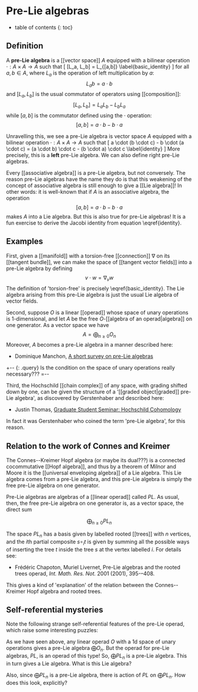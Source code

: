 # Pre-Lie algebras
* table of contents
{: toc}


## Definition

A **pre-Lie algebra** is a [[vector space]] $A$ equipped with a bilinear operation $\cdot: A \times A \to A$ such that
\[      [L_a, L_b] = L_{[a,b]}  \label{basic_identity} \]
for all $a, b\in A$, where $L_a$ is the operation of left multiplication by $a$:
$$ L_a b = a \cdot b $$
and $[L_a, L_b]$ is the usual commutator of operators using [[composition]]:
$$ [L_a, L_b] = L_a L_b - L_b L_a $$
while $[a,b]$ is the commutator defined using the $\cdot$ operation:
$$ [a,b] = a \cdot b - b \cdot a$$

Unravelling this, we see a pre-Lie algebra is vector space $A$ equipped with a bilinear operation $\cdot: A \times A \to A$ such that
\[ a \cdot (b \cdot c) - b \cdot (a \cdot c) = 
(a \cdot b) \cdot c - (b \cdot a) \cdot c  \label{identity} \]
More precisely, this is a **left** pre-Lie algebra.  We can also define right pre-Lie algebras.

Every [[associative algebra]] is a pre-Lie algebra, but not conversely.  The reason pre-Lie algebras have the name they do is that this weakening of the concept of associative algebra is still enough to give a [[Lie algebra]]!  In other words: it is well-known that if $A$ is an associative algebra, the operation
$$  [a,b] = a \cdot b - b \cdot a $$
makes $A$ into a Lie algebra.  But this is also true for pre-Lie algebras!  It is a fun exercise to derive the Jacobi identity from equation \eqref{identity}.


## Examples

First, given a [[manifold]] with a torsion-free [[connection]] $\nabla$ on its [[tangent bundle]], we can make the space of [[tangent vector fields]] into a pre-Lie algebra by defining
$$  v \cdot w = \nabla_v w $$
The definition of 'torsion-free' is precisely \eqref{basic_identity}.  The Lie algebra arising from this pre-Lie algebra is just the usual Lie algebra of vector fields.

Second, suppose $O$ is a linear [[operad]] whose space of unary operations is $1$-dimensional, and let $A$ be the free $O$-[[algebra of an operad|algebra]] on one generator.  As a vector space we have
$$  A = \bigoplus_{n \ge 0} O_n $$
Moreover, $A$ becomes a pre-Lie algebra in a manner described here:

* Dominique Manchon, [A short survey on pre-Lie algebras](http://math.univ-bpclermont.fr/~manchon/biblio/ESI-prelie2009.pdf)

+-- {: .query}
Is the condition on the space of unary operations really necessary???
=--

Third, the Hochschild [[chain complex]] of any space, with grading shifted down by one, can be given the structure of a '[[graded object|graded]] pre-Lie algebra', as discovered by Gerstenhaber and described here:

* Justin Thomas, [Graduate Student Seminar: Hochschild Cohomology](http://www.math.northwestern.edu/~jdthomas/Talk%20Notes/Hoch%20Cohomology.pdf)

In fact it was Gerstenhaber who coined the term 'pre-Lie algebra', for this reason.

## Relation to the work of Connes and Kreimer

The Connes--Kreimer Hopf algebra (or maybe its dual???) is a connected cocommutative [[Hopf algebra]], and thus by a theorem of Milnor and Moore it is the [[universal enveloping algebra]] of a Lie algebra.  This Lie algebra comes from a pre-Lie algebra, and this pre-Lie algebra is simply the free pre-Lie algebra on one generator.

Pre-Lie algebras are algebras of a [[linear operad]] called $PL$.  As usual, then, the free pre-Lie algebra on one generator is, as a vector space, the direct sum 

$$\bigoplus_{n \ge 0} PL_n $$

The space $PL_n$ has a basis given by labelled rooted [[trees]] with $n$ vertices, and the $i$th partial composite $s \circ_i t$ is given by summing all the possible ways of inserting the tree $t$ inside the tree $s$ at the vertex labelled $i$.  For details see:

* Fr&#233;d&#233;ric Chapoton, Muriel Livernet, Pre-Lie algebras and the rooted trees operad, _Int. Math. Res. Not._ 2001 (2001), 395-&#8211;408.

This gives a kind of 'explanation' of the relation between the Connes--Kreimer Hopf algebra and rooted trees.

## Self-referential mysteries ##

Note the following strange self-referential features of the pre-Lie operad, which raise some interesting puzzles:

As we have seen above, any linear operad $O$ with a 1d space of unary operations gives a pre-Lie algebra $\bigoplus O_n$.  But the operad for pre-Lie algebras, $PL$, is an operad of this type!  So, $\bigoplus PL_n$ is a pre-Lie algebra.   This in turn gives a Lie algebra.  What is this Lie algebra?

Also, since $\bigoplus PL_n$ is a pre-Lie algebra, there is action of $PL$ on $\bigoplus PL_n$.  How does this look, explicitly?